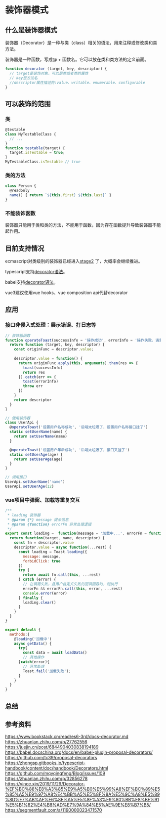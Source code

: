 # 装饰器模式

## 什么是装饰器模式

装饰器（Decorator）是一种与类（class）相关的语法，用来注释或修改类和类方法。

装饰器是一种函数，写成@ + 函数名。它可以放在类和类方法的定义前面。

```javascript
function decorator (target, key, descriptor) {
  // target是装饰对象，可以是类或者类的属性
  // key是方法名
  //descriptor属性描述符:value、writable、enumerable、configurable
}
```
## 可以装饰的范围

### 类

```javascript
@testable
class MyTestableClass {
  // ...
}
function testable(target) {
  target.isTestable = true;
}
MyTestableClass.isTestable // true
```

### 类的方法

```javascript
class Person {
  @readonly
  name() { return `${this.first} ${this.last}` }
}
```

### 不能装饰函数

装饰器只能用于类和类的方法，不能用于函数，因为存在函数提升导致装饰器不能起作用。

## 目前支持情况

ecmascript对类级别的装饰器已经进入[stage2](https://tc39.es/proposal-decorators/) 了，大概率会继续推进。

typescript支持[decorator语法](https://zhongsp.gitbooks.io/typescript-handbook/content/doc/handbook/Decorators.html)。

babel支持[decorator语法](https://babel.docschina.org/docs/en/babel-plugin-proposal-decorators/)。

vue3建议使用vue hooks、vue composition api代替decorator

## 应用

### 接口非侵入式处理：展示错误、打日志等

```javascript
// 装饰器函数
function operateToast(successInfo = '操作成功', errorInfo = '操作失败，请重试') {
  return function (target, key, descriptor) {
    const originFunc = descriptor.value;
  
    descriptor.value = function() {
      return originFunc.apply(this, arguments).then(res => {
        toast(successInfo)
        return res
      }).catch(err => {
        toast(errorInfo)
        throw err
      })
    }
    return descriptor
  }
}

// 使用装饰器
class UserApi {
  @operateToast('设置用户名称成功', '后端太垃圾了，设置用户名称接口挂了')
  static setUserName(name) {
    return setUserName(name)
  }

  @operateToast('设置用户年龄成功', '后端太垃圾了，接口又挂了')
  static setUserAge(age) {
    return setUserAge(age)
  }
}

// 调用接口
UserApi.setUserName('name')
UserApi.setUserAge(12)
```
### vue项目中弹窗、加载等重复交互
```javascript
/**
 * loading 装饰器
 * @param {*} message 提示信息
 * @param {function} errorFn 异常处理逻辑
 */
export const loading =  function(message = '加载中...', errorFn = function() {}) {
  return function(target, name, descriptor) {
    const fn = descriptor.value
    descriptor.value = async function(...rest) {
      const loading = Toast.loading({
        message: message,
        forbidClick: true
      })
      try {
        return await fn.call(this, ...rest)
      } catch (error) {
        // 在调用失败，且用户自定义失败的回调函数时，则执行
        errorFn && errorFn.call(this, error, ...rest)
        console.error(error)
      } finally {
        loading.clear()
      }
    }
  }
}
```
```javascript
export default {
  methods:{
    @loading('加载中')
    async getData() {
      try{
        const data = await loadData()
        // 其他操作
      }catch(error){
        // 异常处理
        Toast.fail('加载失败');
      }  
    }
  }
}
```

## 总结

## 参考资料
<https://www.bookstack.cn/read/es6-3rd/docs-decorator.md>
<https://zhuanlan.zhihu.com/p/27762556>
<https://juejin.cn/post/6844904030838194189>
<https://babel.docschina.org/docs/en/babel-plugin-proposal-decorators/>
<https://github.com/tc39/proposal-decorators>
https://zhongsp.gitbooks.io/typescript-handbook/content/doc/handbook/Decorators.html
https://github.com/mqyqingfeng/Blog/issues/109
https://zhuanlan.zhihu.com/p/32856278
<https://vince.xin/2019/11/29/Decorator-%EF%BC%88%E8%A3%85%E9%A5%B0%E5%99%A8%EF%BC%89%E5%85%A5%E9%97%A8%E4%BB%A5%E5%8F%8A%E5%9C%A8%E5%89%8D%E7%AB%AF%E6%8E%A5%E5%8F%A3%E9%80%BB%E8%BE%91%E5%B1%82%E4%B8%AD%E7%9A%84%E5%AE%9E%E8%B7%B5/>
https://segmentfault.com/a/1190000023471570